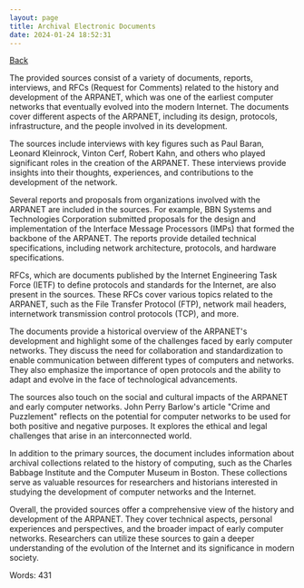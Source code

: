 ```yaml
---
layout: page
title: Archival Electronic Documents
date: 2024-01-24 18:52:31
---
```


[Back](./)


The provided sources consist of a variety of documents, reports, interviews, and RFCs (Request for Comments) related to the history and development of the ARPANET, which was one of the earliest computer networks that eventually evolved into the modern Internet. The documents cover different aspects of the ARPANET, including its design, protocols, infrastructure, and the people involved in its development.

The sources include interviews with key figures such as Paul Baran, Leonard Kleinrock, Vinton Cerf, Robert Kahn, and others who played significant roles in the creation of the ARPANET. These interviews provide insights into their thoughts, experiences, and contributions to the development of the network.

Several reports and proposals from organizations involved with the ARPANET are included in the sources. For example, BBN Systems and Technologies Corporation submitted proposals for the design and implementation of the Interface Message Processors (IMPs) that formed the backbone of the ARPANET. The reports provide detailed technical specifications, including network architecture, protocols, and hardware specifications.

RFCs, which are documents published by the Internet Engineering Task Force (IETF) to define protocols and standards for the Internet, are also present in the sources. These RFCs cover various topics related to the ARPANET, such as the File Transfer Protocol (FTP), network mail headers, internetwork transmission control protocols (TCP), and more.

The documents provide a historical overview of the ARPANET's development and highlight some of the challenges faced by early computer networks. They discuss the need for collaboration and standardization to enable communication between different types of computers and networks. They also emphasize the importance of open protocols and the ability to adapt and evolve in the face of technological advancements.

The sources also touch on the social and cultural impacts of the ARPANET and early computer networks. John Perry Barlow's article "Crime and Puzzlement" reflects on the potential for computer networks to be used for both positive and negative purposes. It explores the ethical and legal challenges that arise in an interconnected world.

In addition to the primary sources, the document includes information about archival collections related to the history of computing, such as the Charles Babbage Institute and the Computer Museum in Boston. These collections serve as valuable resources for researchers and historians interested in studying the development of computer networks and the Internet.

Overall, the provided sources offer a comprehensive view of the history and development of the ARPANET. They cover technical aspects, personal experiences and perspectives, and the broader impact of early computer networks. Researchers can utilize these sources to gain a deeper understanding of the evolution of the Internet and its significance in modern society.

Words: 431